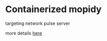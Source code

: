 # Containerized mopidy

targeting network pulse server

more details [here](https://hackaday.io/project/160649-onion-omega-music-server)